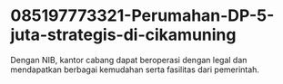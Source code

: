 # 085197773321-Perumahan-DP-5-juta-strategis-di-cikamuning
Dengan NIB, kantor cabang dapat beroperasi dengan legal dan mendapatkan berbagai kemudahan serta fasilitas dari pemerintah.

